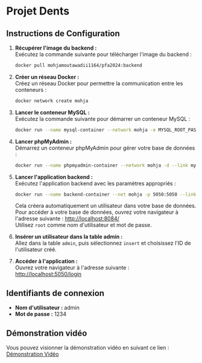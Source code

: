 # Projet Dents

## Instructions de Configuration

1. **Récupérer l'image du backend :**  
   Exécutez la commande suivante pour télécharger l'image du backend :  
   ```bash
   docker pull mohjamoutawadii1164/pfa2024:backend
   ```

2. **Créer un réseau Docker :**  
   Créez un réseau Docker pour permettre la communication entre les conteneurs :  
   ```bash
   docker network create mohja
   ```

3. **Lancer le conteneur MySQL :**  
   Exécutez la commande suivante pour démarrer un conteneur MySQL :  
   ```bash
   docker run --name mysql-container --network mohja -e MYSQL_ROOT_PASSWORD=root -e MYSQL_DATABASE=dents -d mysql:latest
   ```

4. **Lancer phpMyAdmin :**  
   Démarrez un conteneur phpMyAdmin pour gérer votre base de données :  
   ```bash
   docker run --name phpmyadmin-container --network mohja -d --link mysql-container:db -p 8084:80 phpmyadmin
   ```

5. **Lancer l'application backend :**  
   Exécutez l'application backend avec les paramètres appropriés :  
   ```bash
   docker run --name backend-container --net mohja -p 5050:5050 --link mysql-container:mysql -e SPRING_DATASOURCE_URL=jdbc:mysql://mysql:3306/dents -e SPRING_DATASOURCE_USERNAME=root -e SPRING_DATASOURCE_PASSWORD=root mohjamoutawadii1164/pfa2024:backend
   ```

   Cela créera automatiquement un utilisateur dans votre base de données. Pour accéder à votre base de données, ouvrez votre navigateur à l'adresse suivante : [http://localhost:8084/](http://localhost:8084/)  
   Utilisez `root` comme nom d'utilisateur et mot de passe.

6. **Insérer un utilisateur dans la table admin :**  
   Allez dans la table `admin`, puis sélectionnez `insert` et choisissez l'ID de l'utilisateur créé.

7. **Accéder à l'application :**  
   Ouvrez votre navigateur à l'adresse suivante : [http://localhost:5050/login](http://localhost:5050/login)

## Identifiants de connexion

- **Nom d'utilisateur :** admin  
- **Mot de passe :** 1234

## Démonstration vidéo

Vous pouvez visionner la démonstration vidéo en suivant ce lien : [Démonstration Vidéo](https://mega.nz/file/xfcn1ahT#wj3gCkN9bkg_4W-TSgEAXOBm7iLUzSO0AZfRn5-c6Tg)

